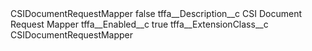<?xml version="1.0" encoding="UTF-8"?>
<CustomMetadata xmlns="http://soap.sforce.com/2006/04/metadata" xmlns:xsi="http://www.w3.org/2001/XMLSchema-instance" xmlns:xsd="http://www.w3.org/2001/XMLSchema">
    <label>CSIDocumentRequestMapper</label>
    <protected>false</protected>
    <values>
        <field>tffa__Description__c</field>
        <value xsi:type="xsd:string">CSI Document Request Mapper</value>
    </values>
    <values>
        <field>tffa__Enabled__c</field>
        <value xsi:type="xsd:boolean">true</value>
    </values>
    <values>
        <field>tffa__ExtensionClass__c</field>
        <value xsi:type="xsd:string">CSIDocumentRequestMapper</value>
    </values>
</CustomMetadata>
